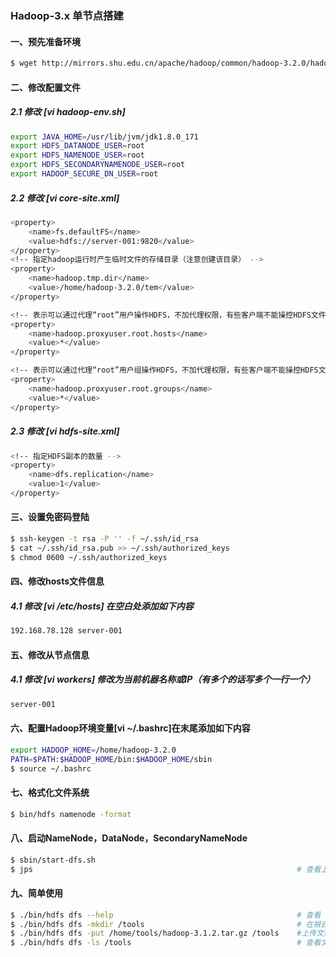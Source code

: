 ### Hadoop-3.x 单节点搭建
#### 一、预先准备环境
```bash
$ wget http://mirrors.shu.edu.cn/apache/hadoop/common/hadoop-3.2.0/hadoop-3.2.0.tar.gz    # 下载安装包
```
#### 二、修改配置文件

##### 2.1 修改 [vi hadoop-env.sh]
```bash
export JAVA_HOME=/usr/lib/jvm/jdk1.8.0_171                                                # 修改 JAVA_HOME
export HDFS_DATANODE_USER=root                                                            # DataNode所使用的角色
export HDFS_NAMENODE_USER=root                                                            # NameNode所使用的角色
export HDFS_SECONDARYNAMENODE_USER=root                                                   # SecondaryNameNode所使用的角色
export HADOOP_SECURE_DN_USER=root                                                         # DataNode数据安全传输所使用的角色（建议不要输用root，这个角色单节点可以不配）
```
##### 2.2 修改 [vi core-site.xml]
```bash
<property>
    <name>fs.defaultFS</name>
    <value>hdfs://server-001:9820</value>
</property>
<!-- 指定hadoop运行时产生临时文件的存储目录（注意创建该目录） -->
<property>
    <name>hadoop.tmp.dir</name>
    <value>/home/hadoop-3.2.0/tem</value>                                                
</property>

<!-- 表示可以通过代理“root”用户操作HDFS，不加代理权限，有些客户端不能操控HDFS文件（比如：Hive hiveserver2服务或浏览器）（下面的root指的是用户，可以改） -->
<property>
    <name>hadoop.proxyuser.root.hosts</name>
    <value>*</value>
</property>

<!-- 表示可以通过代理“root”用户组操作HDFS，不加代理权限，有些客户端不能操控HDFS文件（比如：Hive hiveserver2服务或浏览器）（下面的root指的是用户，可以改） -->
<property>
    <name>hadoop.proxyuser.root.groups</name>
    <value>*</value>
</property>
```
##### 2.3 修改 [vi hdfs-site.xml]
```bash
<!-- 指定HDFS副本的数量 -->
<property>
    <name>dfs.replication</name>
    <value>1</value>
</property>
```

#### 三、设置免密码登陆
```bash
$ ssh-keygen -t rsa -P '' -f ~/.ssh/id_rsa                                                # 生成私钥和公钥
$ cat ~/.ssh/id_rsa.pub >> ~/.ssh/authorized_keys                                         # 复制公钥到authorized_keys文件
$ chmod 0600 ~/.ssh/authorized_keys                                                       # 修改权限
```

#### 四、修改hosts文件信息
##### 4.1 修改 [vi /etc/hosts] 在空白处添加如下内容
```bash
192.168.78.128 server-001
```

#### 五、修改从节点信息
##### 4.1 修改 [vi workers] 修改为当前机器名称或IP（有多个的话写多个一行一个）
```bash
server-001
```

#### 六、配置Hadoop环境变量[vi ~/.bashrc]在末尾添加如下内容
```bash
export HADOOP_HOME=/home/hadoop-3.2.0
PATH=$PATH:$HADOOP_HOME/bin:$HADOOP_HOME/sbin                                             # linux以 : 号隔开，windows以 ; 号隔开
$ source ~/.bashrc                                                                        # （系统重读配置）在各个机器上执行使配置文件生效（实验：敲个hdf然后按Tab键，如果补全了说明配置成功了）
```

#### 七、格式化文件系统
```bash
$ bin/hdfs namenode -format
```


#### 八、启动NameNode，DataNode，SecondaryNameNode
```bash
$ sbin/start-dfs.sh
$ jps                                                           # 查看上面那三个进程是否都启动了，如果都启动了可以到浏览器访问：http://server-001:9870
```

#### 九、简单使用
```bash
$ ./bin/hdfs dfs --help                                         # 查看 hdfs dfs 命令基础使用
$ ./bin/hdfs dfs -mkdir /tools                                  # 在根目录下创建 tools 目录
$ ./bin/hdfs dfs -put /home/tools/hadoop-3.1.2.tar.gz /tools    #上传文件至HDFS /tools目录
$ ./bin/hdfs dfs -ls /tools                                     # 查看文件是否存在
```
